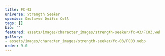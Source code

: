 ```yaml
---
title: FC-03
universe: Strength Seeker
species: Enslaved Deific Cell
tags: []
bio: ''
featured: assets/images/character_images/strength-seeker/fc-03/FC03.webp
gallery:
- assets/images/character_images/strength-seeker/fc-03/FC03.webp
order: 9.0
---
```

